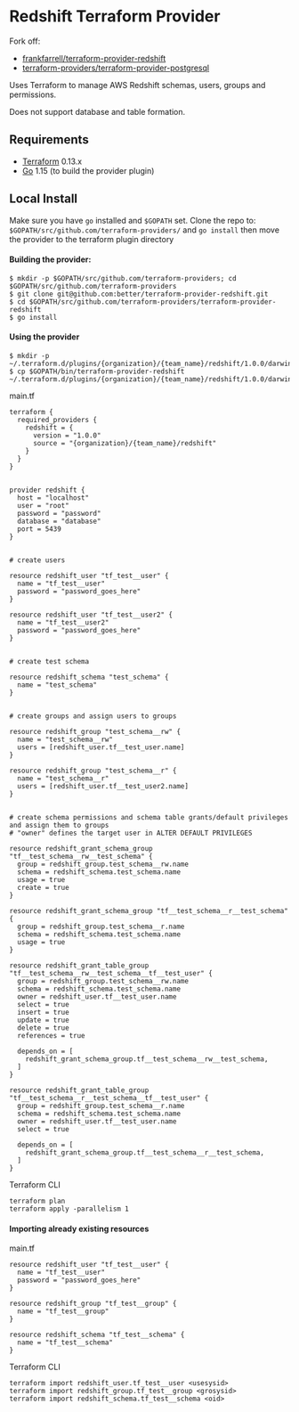 # Redshift Terraform Provider
Fork off:
* [frankfarrell/terraform-provider-redshift](https://github.com/frankfarrell/terraform-provider-redshift)
* [terraform-providers/terraform-provider-postgresql](https://github.com/terraform-providers/terraform-provider-postgresql)

Uses Terraform to manage AWS Redshift schemas, users, groups and permissions.

Does not support database and table formation.

## Requirements

* [Terraform](https://www.terraform.io/downloads.html) 0.13.x
* [Go](https://golang.org/doc/install) 1.15 (to build the provider plugin)

## Local Install
Make sure you have `go` installed and  `$GOPATH` set.
Clone the repo to: `$GOPATH/src/github.com/terraform-providers/` and `go install` then move the provider to the terraform plugin directory

#### Building the provider:
```
$ mkdir -p $GOPATH/src/github.com/terraform-providers; cd $GOPATH/src/github.com/terraform-providers
$ git clone git@github.com:better/terraform-provider-redshift.git
$ cd $GOPATH/src/github.com/terraform-providers/terraform-provider-redshift
$ go install
```

#### Using the provider
```
$ mkdir -p ~/.terraform.d/plugins/{organization}/{team_name}/redshift/1.0.0/darwin_amd64/
$ cp $GOPATH/bin/terraform-provider-redshift ~/.terraform.d/plugins/{organization}/{team_name}/redshift/1.0.0/darwin_amd64/
```

main.tf
```
terraform {
  required_providers {
    redshift = {
      version = "1.0.0"
      source = "{organization}/{team_name}/redshift"
    }
  }
}


provider redshift {
  host = "localhost"
  user = "root"
  password = "password"
  database = "database"
  port = 5439
}


# create users

resource redshift_user "tf_test__user" {
  name = "tf_test__user"
  password = "password_goes_here"
}

resource redshift_user "tf_test__user2" {
  name = "tf_test__user2"
  password = "password_goes_here"
}


# create test schema

resource redshift_schema "test_schema" {
  name = "test_schema"
}


# create groups and assign users to groups

resource redshift_group "test_schema__rw" {
  name = "test_schema__rw"
  users = [redshift_user.tf__test_user.name]
}

resource redshift_group "test_schema__r" {
  name = "test_schema__r"
  users = [redshift_user.tf__test_user2.name]
}


# create schema permissions and schema table grants/default privileges and assign them to groups
# "owner" defines the target user in ALTER DEFAULT PRIVILEGES

resource redshift_grant_schema_group "tf__test_schema__rw__test_schema" {
  group = redshift_group.test_schema__rw.name
  schema = redshift_schema.test_schema.name
  usage = true
  create = true
}

resource redshift_grant_schema_group "tf__test_schema__r__test_schema" {
  group = redshift_group.test_schema__r.name
  schema = redshift_schema.test_schema.name
  usage = true
}

resource redshift_grant_table_group "tf__test_schema__rw__test_schema__tf__test_user" {
  group = redshift_group.test_schema__rw.name
  schema = redshift_schema.test_schema.name
  owner = redshift_user.tf__test_user.name
  select = true
  insert = true
  update = true
  delete = true
  references = true

  depends_on = [
    redshift_grant_schema_group.tf__test_schema__rw__test_schema,
  ]
}

resource redshift_grant_table_group "tf__test_schema__r__test_schema__tf__test_user" {
  group = redshift_group.test_schema__r.name
  schema = redshift_schema.test_schema.name
  owner = redshift_user.tf__test_user.name
  select = true

  depends_on = [
    redshift_grant_schema_group.tf__test_schema__r__test_schema,
  ]
}
```

Terraform CLI
```
terraform plan
terraform apply -parallelism 1
```
#### Importing already existing resources

main.tf
```
resource redshift_user "tf_test__user" {
  name = "tf_test__user"
  password = "password_goes_here"
}

resource redshift_group "tf_test__group" {
  name = "tf_test__group"
}

resource redshift_schema "tf_test__schema" {
  name = "tf_test__schema"
}
```

Terraform CLI
```
terraform import redshift_user.tf_test__user <usesysid>
terraform import redshift_group.tf_test__group <grosysid>
terraform import redshift_schema.tf_test__schema <oid>
```
